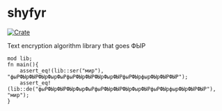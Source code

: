 # shyfyr
[![Crate](https://img.shields.io/badge/crates.io-v0.1.1-orange)](https://crates.io/crates/shyfyr)

Text encryption algorithm library that goes ФЫР
```
mod lib;
fn main(){	
	assert_eq!(lib::ser("мир"), "фыРФЫрФЫРФЫрФырФыРфыРФЫрФЫРФЫрФырФЫРфыРФЫрфырФЫрФЫРФЫР");
	assert_eq!(lib::de("фыРФЫрФЫРФЫрФырФыРфыРФЫрФЫРФЫрФырФЫРфыРФЫрфырФЫрФЫРФЫР"), "мир");
}
```
